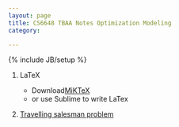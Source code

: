 ```yaml
---
layout: page
title: CS6648 TBAA Notes Optimization Modeling
category: 

---
```


{% include JB/setup %}

1. LaTeX
    - Download[MiKTeX](http://miktex.org/)
    - or use Sublime to write LaTex

2. [Travelling salesman problem](https://en.wikipedia.org/wiki/Travelling_salesman_problem)
